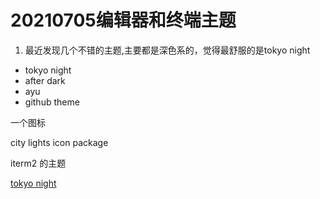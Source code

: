 # 20210705编辑器和终端主题

1. 最近发现几个不错的主题,主要都是深色系的，觉得最舒服的是tokyo night

* tokyo night
* after dark
* ayu
* github theme

一个图标

city lights icon package

iterm2 的主题

[tokyo night](../files/tokyo-night.itermcolors ':include')

<!-- [gist: tokyo night](https://gist.githubusercontent.com/wynnzen/83548a309e6346b2980a647c3efe191c/raw/tokyo-night.itermcolors ':include') -->